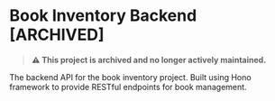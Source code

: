 # Book Inventory Backend [ARCHIVED]

> **⚠️ This project is archived and no longer actively maintained.**

The backend API for the book inventory project. Built using Hono framework to provide RESTful endpoints for book management.
